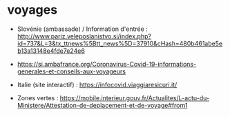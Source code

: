 # voyages


- Slovénie (ambassade) / Information d'entrée : http://www.pariz.veleposlanistvo.si/index.php?id=737&L=3&tx_ttnews%5Btt_news%5D=37910&cHash=480b461abe5eb13a13148e4fde7e24e6 
- https://si.ambafrance.org/Coronavirus-Covid-19-informations-generales-et-conseils-aux-voyageurs

- Italie (site interactif) : https://infocovid.viaggiaresicuri.it/

- Zones vertes : https://mobile.interieur.gouv.fr/Actualites/L-actu-du-Ministere/Attestation-de-deplacement-et-de-voyage#from1
